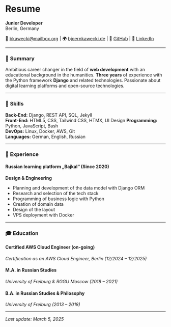 # Resume

**Junior Developer**  
Berlin, Germany  

📧 [bkawecki@mailbox.org](mailto:bkawecki@mailbox.org) | 🌍 [bjoernkawecki.de](http://bjoernkawecki.de) | 💼 [GitHub](https://github.com/bjkawecki) | 🔗 [LinkedIn](https://www.linkedin.com/in/bj%C3%B6rnkawecki)  

---

### 📝 **Summary**
  Ambitious career changer in the field of **web development** with an educational background in the humanities.
  **Three years** of experience with the Python framework **Django** and related technologies.
  Passionate about digital learning platforms and open-source technologies.

---

### 🔧 **Skills**
**Back-End:** Django, REST API, SQL, Jekyll  
**Front-End:** HTML5, CSS, Tailwind CSS, HTMX, UI Design
**Programming:** Python, JavaScript, Bash  
**DevOps:** Linux, Docker, AWS, Git  
**Languages:** German, English, Russian

---

### 💼 **Experience**
#### **Russian learning platform „Bajkal“** (Since 2020)

**Design & Engineering**
- Planning and development of the data model with Django ORM
- Research and selection of the tech stack
- Programming of business logic with Python
- Creation of domain data
- Design of the layout
- VPS deployment with Docker

---

### 🎓 **Education**
#### **Certified AWS Cloud Engineer (on-going)**  
*Certification as an AWS Cloud Engineer, Berlin (12/2024 – 12/2025)*  

#### **M.A. in Russian Studies**  
*University of Freiburg & RGGU Moscow (2018 – 2021)*  

#### **B.A. in Russian Studies & Philosophy**  
*University of Freiburg (2013 – 2018)*  

---

*Last update: March 5, 2025*

